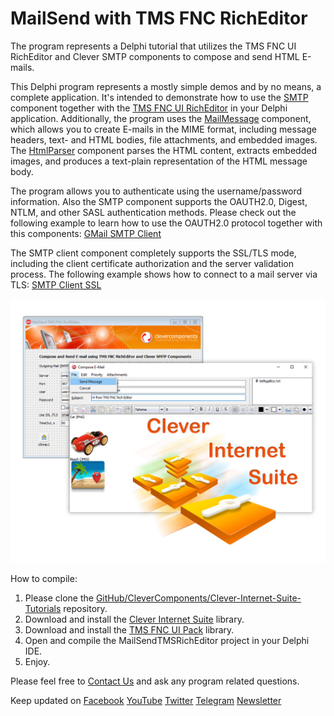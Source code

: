 # MailSend with TMS FNC RichEditor

The program represents a Delphi tutorial that utilizes the TMS FNC UI RichEditor and Clever SMTP components to compose and send HTML E-mails.   

This Delphi program represents a mostly simple demos and by no means, a complete application. It's intended to demonstrate how to use the [SMTP](https://www.clevercomponents.com/products/inetsuite/smtp.asp) component together with the [TMS FNC UI RichEditor](https://www.tmssoftware.com/site/tmsfncuipack.asp?s=fncricheditor#features) in your Delphi application. Additionally, the program uses the [MailMessage](https://www.clevercomponents.com/products/inetsuite/messageparser.asp) component, which allows you to create E-mails in the MIME format, including message headers, text- and HTML bodies, file attachments, and embedded images. The [HtmlParser](https://www.clevercomponents.com/products/inetsuite/htmlparser.asp) component parses the HTML content, extracts embedded images, and produces a text-plain representation of the HTML message body.  

The program allows you to authenticate using the username/password information. Also the SMTP component supports the OAUTH2.0, Digest, NTLM, and other SASL authentication methods. Please check out the following example to learn how to use the OAUTH2.0 protocol together with this components: [GMail SMTP Client](https://github.com/CleverComponents/Clever-Internet-Suite-Examples/tree/master/Delphi/GMailSMTP)   

The SMTP client component completely supports the SSL/TLS mode, including the client certificate authorization and the server validation process. The following example shows how to connect to a mail server via TLS: [SMTP Client SSL](https://github.com/CleverComponents/Clever-Internet-Suite-Examples/tree/master/Delphi/SmtpClientSSL)   

![Screenshot](mailsend-tms-richedit.jpg)

How to compile:   
1. Please clone the [GitHub/CleverComponents/Clever-Internet-Suite-Tutorials](https://github.com/CleverComponents/Clever-Internet-Suite-Tutorials) repository.
2. Download and install the [Clever Internet Suite](https://www.clevercomponents.com/downloads/inetsuite/suitedownload.asp) library.
3. Download and install the [TMS FNC UI Pack](https://www.tmssoftware.com/site/tmsfncuipack.asp) library.
4. Open and compile the MailSendTMSRichEditor project in your Delphi IDE.
5. Enjoy.

Please feel free to [Contact Us](https://www.clevercomponents.com/support/) and ask any program related questions.   

Keep updated on [Facebook](http://www.facebook.com/clevercomponents)   [YouTube](https://www.youtube.com/channel/UC9Si4WNQVSeXQMjdEJ8j1fg)   [Twitter](https://twitter.com/CleverComponent)   [Telegram](https://t.me/clevercomponents)   [Newsletter](https://www.clevercomponents.com/home/maillist.asp)   
